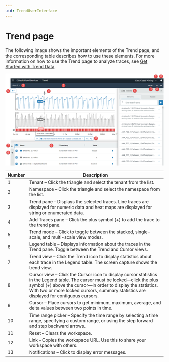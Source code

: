 ```yaml
---
uid: TrendUserInterface
---
```


# Trend page

The following image shows the important elements of the Trend page, and the corresponding table describes how to use these elements. For more information on how to use the Trend page to analyze traces, see [Get Started with Trend Data](xref:GettingStartedWithTrendData).

![Trend page](images/Trend_full_page.png)

| Number | Description                                                  |
| ------ | ------------------------------------------------------------ |
| 1      | Tenant &ndash; Click the triangle and select the tenant from the list. |
| 2      | Namespace &ndash; Click the triangle and select the namespace from the list. |
| 3      | Trend pane &ndash; Displays the selected traces. Line traces are displayed for numeric data and heat maps are displayed for string or enumerated data. |
| 4      | Add Traces pane &ndash; Click the plus symbol (+) to add the trace to the trend pane. |
| 5      | Trend mode &ndash; Click to toggle between the stacked, single-scale, and multi-scale view modes. |
| 6      | Legend table &ndash; Displays information about the traces in the Trend pane. Toggle between the Trend and Cursor views. |
| 7      | Trend view &ndash; Click the Trend icon to display statistics about each trace in the Legend table. The screen capture shows the trend view. |
| 8      | Cursor view &ndash; Click the Cursor icon to display cursor statistics in the Legend table. The cursor must be locked&mdash;click the plus symbol (+) above the cursor&mdash;in order to display the statistics. With two or more locked cursors, summary statistics are displayed for contiguous cursors. |
| 9      | Cursor &ndash; Place cursors to get minimum, maximum, average, and delta values between two points in time. |
| 10     | Time range picker &ndash; Specify the time range by selecting a time range, specifying a custom range, or using the step forward and step backward arrows. |
| 11     | Reset &ndash; Clears the workspace.                          |
| 12     | Link &ndash; Copies the workspace URL. Use this to share your workspace with others. |
| 13     | Notifications &ndash; Click to display error messages.       |